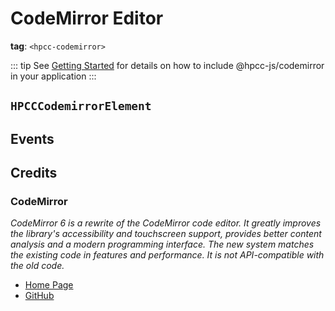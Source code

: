 # CodeMirror Editor

**tag**: `<hpcc-codemirror>`

<ClientOnly>
  <hpcc-preview preview_border="0px" preview_height_ratio=0.5 style="width:100%;height:400px">
      <hpcc-codemirror mode="json" theme="dark" style="width:100%;height:100%">
      </hpcc-codemirror>
      <script>
        document.querySelector('hpcc-codemirror').text = `\
    {
      "aaa":123, 
      "bbb":"ddd", 
      "c":3, 
      "d":true
    }`;
      </script>
  </hpcc-preview>
</ClientOnly>

::: tip
See [Getting Started](../../../README) for details on how to include @hpcc-js/codemirror in your application
:::

## `HPCCCodemirrorElement`

## Events

## Credits

### CodeMirror

_CodeMirror 6 is a rewrite of the CodeMirror code editor. It greatly improves the library's accessibility and touchscreen support, provides better content analysis and a modern programming interface. The new system matches the existing code in features and performance. It is not API-compatible with the old code._

* [Home Page](https://codemirror.net/6/)
* [GitHub](https://github.com/codemirror/codemirror.next/)


